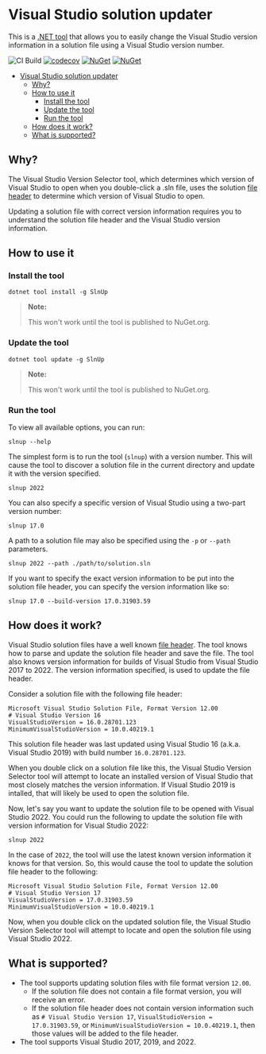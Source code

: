 # Visual Studio solution updater

This is a [.NET tool](https://docs.microsoft.com/en-us/dotnet/core/tools/global-tools)
that allows you to easily change the Visual Studio version information in a
solution file using a Visual Studio version number.

![CI Build](https://github.com/craigktreasure/SlnUp/workflows/SlnUp-CI/badge.svg?branch=main)
[![codecov](https://codecov.io/gh/craigktreasure/SlnUp/branch/main/graph/badge.svg?token=SV8DFLV2H4)](https://codecov.io/gh/craigktreasure/SlnUp)
[![NuGet](https://img.shields.io/nuget/v/SlnUp)](https://www.nuget.org/packages/SlnUp/)
[![NuGet](https://img.shields.io/nuget/dt/SlnUp)](https://www.nuget.org/packages/SlnUp/)

- [Visual Studio solution updater](#visual-studio-solution-updater)
  - [Why?](#why)
  - [How to use it](#how-to-use-it)
    - [Install the tool](#install-the-tool)
    - [Update the tool](#update-the-tool)
    - [Run the tool](#run-the-tool)
  - [How does it work?](#how-does-it-work)
  - [What is supported?](#what-is-supported)

## Why?

The Visual Studio Version Selector tool, which determines which version of
Visual Studio to open when you double-click a .sln file, uses the solution
[file header](https://docs.microsoft.com/visualstudio/extensibility/internals/solution-dot-sln-file?view=vs-2022#file-header)
to determine which version of Visual Studio to open.

Updating a solution file with correct version information requires you to
understand the solution file header and the Visual Studio version information.

## How to use it

### Install the tool

```shell
dotnet tool install -g SlnUp
```

> **Note:**
>
> This won't work until the tool is published to NuGet.org.

### Update the tool

```shell
dotnet tool update -g SlnUp
```

> **Note:**
>
> This won't work until the tool is published to NuGet.org.

### Run the tool

To view all available options, you can run:

```shell
slnup --help
```

The simplest form is to run the tool (`slnup`) with a version number. This will
cause the tool to discover a solution file in the current directory and update
it with the version specified.

```shell
slnup 2022
```

You can also specify a specific version of Visual Studio using a two-part
version number:

```shell
slnup 17.0
```

A path to a solution file may also be specified using the `-p` or `--path`
parameters.

```shell
slnup 2022 --path ./path/to/solution.sln
```

If you want to specify the exact version information to be put into the solution
file header, you can specify the version information like so:

```shell
slnup 17.0 --build-version 17.0.31903.59
```

## How does it work?

Visual Studio solution files have a well known
[file header](https://docs.microsoft.com/visualstudio/extensibility/internals/solution-dot-sln-file?view=vs-2022#file-header).
The tool knows how to parse and update the solution file header and save the
file. The tool also knows version information for builds of Visual Studio from
Visual Studio 2017 to 2022. The version information specified, is used to update
the file header.

Consider a solution file with the following file header:

```
Microsoft Visual Studio Solution File, Format Version 12.00
# Visual Studio Version 16
VisualStudioVersion = 16.0.28701.123
MinimumVisualStudioVersion = 10.0.40219.1
```

This solution file header was last updated using Visual Studio 16 (a.k.a.
Visual Studio 2019) with build number `16.0.28701.123`.

When you double click on a solution file like this, the Visual Studio Version
Selector tool will attempt to locate an installed version of Visual Studio that
most closely matches the version information. If Visual Studio 2019 is intalled,
that will likely be used to open the solution file.

Now, let's say you want to update the solution file to be opened with Visual
Studio 2022. You could run the following to update the solution file with
version information for Visual Studio 2022:

```shell
slnup 2022
```

In the case of `2022`, the tool will use the latest known version information
it knows for that version. So, this would cause the tool to update the solution
file header to the following:

```
Microsoft Visual Studio Solution File, Format Version 12.00
# Visual Studio Version 17
VisualStudioVersion = 17.0.31903.59
MinimumVisualStudioVersion = 10.0.40219.1
```

Now, when you double click on the updated solution file, the Visual Studio
Version Selector tool will attempt to locate and open the solution file using
Visual Studio 2022.

## What is supported?

- The tool supports updating solution files with file format version `12.00`.
  - If the solution file does not contain a file format version, you will
    receive an error.
  - If the solution file header does not contain version information such as
    `# Visual Studio Version 17`, `VisualStudioVersion = 17.0.31903.59`, or
    `MinimumVisualStudioVersion = 10.0.40219.1`, then those values will be added
    to the file header.
- The tool supports Visual Studio 2017, 2019, and 2022.
